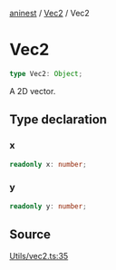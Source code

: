[aninest](../../index.md) / [Vec2](../index.md) / Vec2

# Vec2

```ts
type Vec2: Object;
```

A 2D vector.

## Type declaration

### x

```ts
readonly x: number;
```

### y

```ts
readonly y: number;
```

## Source

[Utils/vec2.ts:35](https://github.com/plexigraph/aninest/blob/9e50535/src/Utils/vec2.ts#L35)
